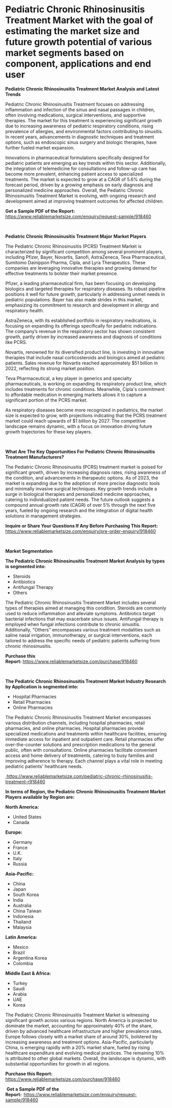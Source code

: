 <p><h1>Pediatric Chronic Rhinosinusitis Treatment Market with the goal of estimating the market size and future growth potential of various market segments based on component, applications and end user</h1></p><p><strong>Pediatric Chronic Rhinosinusitis Treatment Market Analysis and Latest Trends</strong></p>
<p><p>Pediatric Chronic Rhinosinusitis Treatment focuses on addressing inflammation and infection of the sinus and nasal passages in children, often involving medications, surgical interventions, and supportive therapies. The market for this treatment is experiencing significant growth due to increasing awareness of pediatric respiratory conditions, rising prevalence of allergies, and environmental factors contributing to sinusitis. In recent years, advancements in diagnostic techniques and treatment options, such as endoscopic sinus surgery and biologic therapies, have further fueled market expansion.</p><p>Innovations in pharmaceutical formulations specifically designed for pediatric patients are emerging as key trends within this sector. Additionally, the integration of telemedicine for consultations and follow-up care has become more prevalent, enhancing patient access to specialized treatments. The market is expected to grow at a CAGR of 5.6% during the forecast period, driven by a growing emphasis on early diagnosis and personalized medicine approaches. Overall, the Pediatric Chronic Rhinosinusitis Treatment Market is evolving, with ongoing research and development aimed at improving treatment outcomes for affected children.</p></p>
<p><strong>Get a Sample PDF of the Report:&nbsp;</strong> <a href="https://www.reliablemarketsize.com/enquiry/request-sample/918460?utm_campaign=3167&utm_medium=2&utm_source=Github&utm_content=ia&utm_term=18042025&utm_id=pediatric-chronic-rhinosinusitis-treatment">https://www.reliablemarketsize.com/enquiry/request-sample/918460</a></p>
<p>&nbsp;</p>
<p><strong>Pediatric Chronic Rhinosinusitis Treatment Major Market Players</strong></p>
<p><p>The Pediatric Chronic Rhinosinusitis (PCRS) Treatment Market is characterized by significant competition among several prominent players, including Pfizer, Bayer, Novartis, Sanofi, AstraZeneca, Teva Pharmaceutical, Sumitomo Dainippon Pharma, Cipla, and Lyra Therapeutics. These companies are leveraging innovative therapies and growing demand for effective treatments to bolster their market presence.</p><p>Pfizer, a leading pharmaceutical firm, has been focusing on developing biologics and targeted therapies for respiratory diseases. Its robust pipeline positions it well for future growth, particularly in addressing unmet needs in pediatric populations. Bayer has also made strides in this market, emphasizing its commitment to research and development in allergy and respiratory health.</p><p>AstraZeneca, with its established portfolio in respiratory medications, is focusing on expanding its offerings specifically for pediatric indications. The company’s revenue in the respiratory sector has shown consistent growth, partly driven by increased awareness and diagnosis of conditions like PCRS.</p><p>Novartis, renowned for its diversified product line, is investing in innovative therapies that include nasal corticosteroids and biologics aimed at pediatric patients. Sales revenue for Novartis reached approximately $51 billion in 2022, reflecting its strong market position.</p><p>Teva Pharmaceutical, a key player in generics and specialty pharmaceuticals, is working on expanding its respiratory product line, which includes treatments for chronic conditions. Meanwhile, Cipla's commitment to affordable medication in emerging markets allows it to capture a significant portion of the PCRS market.</p><p>As respiratory diseases become more recognized in pediatrics, the market size is expected to grow, with projections indicating that the PCRS treatment market could reach upwards of $1 billion by 2027. The competitive landscape remains dynamic, with a focus on innovation driving future growth trajectories for these key players.</p></p>
<p>&nbsp;</p>
<p><strong>What Are The Key Opportunities For Pediatric Chronic Rhinosinusitis Treatment Manufacturers?</strong></p>
<p><p>The Pediatric Chronic Rhinosinusitis (PCRS) treatment market is poised for significant growth, driven by increasing diagnosis rates, rising awareness of the condition, and advancements in therapeutic options. As of 2023, the market is expanding due to the adoption of more precise diagnostic tools and minimally invasive surgical techniques. Key growth trends include a surge in biological therapies and personalized medicine approaches, catering to individualized patient needs. The future outlook suggests a compound annual growth rate (CAGR) of over 5% through the next five years, fueled by ongoing research and the integration of digital health solutions in management strategies.</p></p>
<p><strong>Inquire or Share Your Questions If Any Before Purchasing This Report:</strong> <a href="https://www.reliablemarketsize.com/enquiry/pre-order-enquiry/918460?utm_campaign=3167&utm_medium=2&utm_source=Github&utm_content=ia&utm_term=18042025&utm_id=pediatric-chronic-rhinosinusitis-treatment">https://www.reliablemarketsize.com/enquiry/pre-order-enquiry/918460</a></p>
<p>&nbsp;</p>
<p><strong>Market Segmentation</strong></p>
<p><strong>The Pediatric Chronic Rhinosinusitis Treatment Market Analysis by types is segmented into:</strong></p>
<p><ul><li>Steroids</li><li>Antibiotics</li><li>Antifungal Therapy</li><li>Others</li></ul></p>
<p><p>The Pediatric Chronic Rhinosinusitis Treatment Market includes several types of therapies aimed at managing this condition. Steroids are commonly used to reduce inflammation and alleviate symptoms. Antibiotics target bacterial infections that may exacerbate sinus issues. Antifungal therapy is employed when fungal infections contribute to chronic sinusitis. Additionally, "Others" encompasses various treatment modalities such as saline nasal irrigation, immunotherapy, or surgical interventions, each tailored to address the specific needs of pediatric patients suffering from chronic rhinosinusitis.</p></p>
<p><strong>Purchase this Report:&nbsp;</strong><a href="https://www.reliablemarketsize.com/purchase/918460?utm_campaign=3167&utm_medium=2&utm_source=Github&utm_content=ia&utm_term=18042025&utm_id=pediatric-chronic-rhinosinusitis-treatment">https://www.reliablemarketsize.com/purchase/918460</a></p>
<p>&nbsp;</p>
<p><strong>The Pediatric Chronic Rhinosinusitis Treatment Market Industry Research by Application is segmented into:</strong></p>
<p><ul><li>Hospital Pharmacies</li><li>Retail Pharmacies</li><li>Online Pharmacies</li></ul></p>
<p><p>The Pediatric Chronic Rhinosinusitis Treatment Market encompasses various distribution channels, including hospital pharmacies, retail pharmacies, and online pharmacies. Hospital pharmacies provide specialized medications and treatments within healthcare facilities, ensuring immediate access for inpatient and outpatient care. Retail pharmacies offer over-the-counter solutions and prescription medications to the general public, often with consultations. Online pharmacies facilitate convenient access and home delivery of treatments, catering to busy families and improving adherence to therapy. Each channel plays a vital role in meeting pediatric patients' healthcare needs.</p></p>
<p><a href="https://www.reliablemarketsize.com/pediatric-chronic-rhinosinusitis-treatment-r918460?utm_campaign=3167&utm_medium=2&utm_source=Github&utm_content=ia&utm_term=18042025&utm_id=pediatric-chronic-rhinosinusitis-treatment">&nbsp;https://www.reliablemarketsize.com/pediatric-chronic-rhinosinusitis-treatment-r918460</a></p>
<p><strong>In terms of Region, the Pediatric Chronic Rhinosinusitis Treatment Market Players available by Region are:</strong></p>
<p>
    <p> <strong> North America: </strong>
        <ul>
            <li>United States</li>
            <li>Canada</li>
        </ul>
        </p> 
    <p> <strong> Europe: </strong>
        <ul>
            <li>Germany</li>
            <li>France</li>
            <li>U.K.</li>
            <li>Italy</li>
            <li>Russia</li>
        </ul>
        </p> 
    <p> <strong> Asia-Pacific: </strong>
        <ul>
            <li>China</li>
            <li>Japan</li>
            <li>South Korea</li>
            <li>India</li>
            <li>Australia</li>
            <li>China Taiwan</li>
            <li>Indonesia</li>
            <li>Thailand</li>
            <li>Malaysia</li>
        </ul>
        </p> 
    <p> <strong> Latin America: </strong>
        <ul>
            <li>Mexico</li>
            <li>Brazil</li>
            <li>Argentina Korea</li>
            <li>Colombia</li>
        </ul>
        </p> 
    <p> <strong> Middle East & Africa: </strong>
        <ul>
            <li>Turkey</li>
            <li>Saudi</li>
            <li>Arabia</li>
            <li>UAE</li>
            <li>Korea</li>
        </ul>
    </p>
    </p>
<p><p>The Pediatric Chronic Rhinosinusitis Treatment Market is witnessing significant growth across various regions. North America is projected to dominate the market, accounting for approximately 40% of the share, driven by advanced healthcare infrastructure and higher prevalence rates. Europe follows closely with a market share of around 30%, bolstered by increasing awareness and treatment options. Asia-Pacific, particularly China, is emerging rapidly with a 20% market share, fueled by rising healthcare expenditure and evolving medical practices. The remaining 10% is attributed to other global markets. Overall, the landscape is dynamic, with substantial opportunities for growth in all regions.</p></p>
<p><strong>Purchase this Report: </strong><a href="https://www.reliablemarketsize.com/purchase/918460?utm_campaign=3167&utm_medium=2&utm_source=Github&utm_content=ia&utm_term=18042025&utm_id=pediatric-chronic-rhinosinusitis-treatment">https://www.reliablemarketsize.com/purchase/918460</a></p>
<p>&nbsp;<strong>Get a Sample PDF of the Report:&nbsp;&nbsp;</strong><a href="https://www.reliablemarketsize.com/enquiry/request-sample/918460?utm_campaign=3167&utm_medium=2&utm_source=Github&utm_content=ia&utm_term=18042025&utm_id=pediatric-chronic-rhinosinusitis-treatment">https://www.reliablemarketsize.com/enquiry/request-sample/918460</a></p>
<p><strong></strong></p>
<p><p></p><p></p><p></p></p>